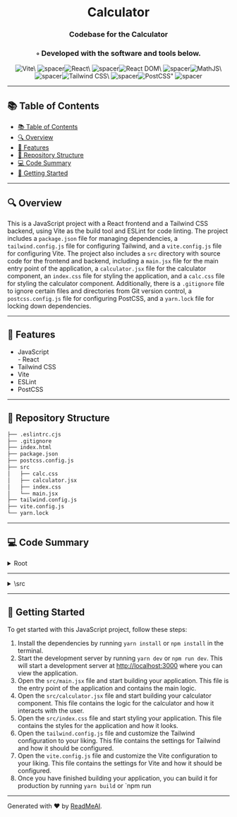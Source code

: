 
  <div align="center">
  <h1 align="center">Calculator</h1>
  <h3>Codebase for the Calculator</h3>
  <h3>◦ Developed with the software and tools below.</h3>
  <p align="center"><img src="https://img.shields.io/badge/-Vite-004E89?logo=Vite&style=flat" alt='Vite\' />
<img src="https://via.placeholder.com/1/0000/00000000" alt="spacer" /><img src="https://img.shields.io/badge/-React-004E89?logo=React&style=flat" alt='React\' />
<img src="https://via.placeholder.com/1/0000/00000000" alt="spacer" /><img src="https://img.shields.io/badge/-React%20DOM-004E89?logo=React%20DOM&style=flat" alt='React DOM\' />
<img src="https://via.placeholder.com/1/0000/00000000" alt="spacer" /><img src="https://img.shields.io/badge/-MathJS-004E89?logo=MathJS&style=flat" alt='MathJS\' />
<img src="https://via.placeholder.com/1/0000/00000000" alt="spacer" /><img src="https://img.shields.io/badge/-Tailwind%20CSS-004E89?logo=Tailwind%20CSS&style=flat" alt='Tailwind CSS\' />
<img src="https://via.placeholder.com/1/0000/00000000" alt="spacer" /><img src="https://img.shields.io/badge/-PostCSS-004E89?logo=PostCSS&style=flat" alt='PostCSS"' />
<img src="https://via.placeholder.com/1/0000/00000000" alt="spacer" />
  </p>
  </div>
  
  ---
  ## 📚 Table of Contents
  - [📚 Table of Contents](#-table-of-contents)
  - [🔍 Overview](#-overview)
  - [🌟 Features](#-features)
  - [📁 Repository Structure](#-repository-structure)
  - [💻 Code Summary](#-code-summary)
  - [🚀 Getting Started](#-getting-started)
  
  ---
  
  
  ## 🔍 Overview

 This is a JavaScript project with a React frontend and a Tailwind CSS backend, using Vite as the build tool and ESLint for code linting. The project includes a `package.json` file for managing dependencies, a `tailwind.config.js` file for configuring Tailwind, and a `vite.config.js` file for configuring Vite. The project also includes a `src` directory with source code for the frontend and backend, including a `main.jsx` file for the main entry point of the application, a `calculator.jsx` file for the calculator component, an `index.css` file for styling the application, and a `calc.css` file for styling the calculator component. Additionally, there is a `.gitignore` file to ignore certain files and directories from Git version control, a `postcss.config.js` file for configuring PostCSS, and a `yarn.lock` file for locking down dependencies.

---

## 🌟 Features

 - JavaScript<br>- React
- Tailwind CSS
- Vite
- ESLint
- PostCSS

---

## 📁 Repository Structure

```sh
├── .eslintrc.cjs
├── .gitignore
├── index.html
├── package.json
├── postcss.config.js
├── src
│   ├── calc.css
│   ├── calculator.jsx
│   ├── index.css
│   └── main.jsx
├── tailwind.config.js
├── vite.config.js
└── yarn.lock

```

---

## 💻 Code Summary

<details><summary>Root</summary>

| File | Summary |
| ---- | ------- |
| postcss.config.js |  The code defines a configuration object for a build process, including plugins for Tailwind CSS and Autoprefixer. |
| tailwind.config.js |  The code defines a Tailwind CSS configuration file that specifies the content to be processed, the theme to be used, and any plugins to be applied. |
| vite.config.js |  The code defines a Vite configuration file for a React application, using the `@vitejs/plugin-react-swc` plugin and setting the base URL to '/javascript-calculator/'. |

</details>

---

<details><summary>\src</summary>

| File | Summary |
| ---- | ------- |
| calculator.jsx |  The code defines a React component called Calculator that renders a calculator interface with buttons for numbers, operators, and other functions. The component uses state variables to manage the calculator's data and performs calculations when the = button is pressed. It also includes an effect hook to handle keydown events and update the output. |
| main.jsx |  The code imports React, ReactDOM, and Calculator components, and renders the Calculator component in the root element of the DOM using ReactDOM. |

</details>

---

## 🚀 Getting Started

 To get started with this JavaScript project, follow these steps:<br>
1. Install the dependencies by running `yarn install` or `npm install` in the terminal.
2. Start the development server by running `yarn dev` or `npm run dev`. This will start a development server at <http://localhost:3000> where you can view the application.
3. Open the `src/main.jsx` file and start building your application. This file is the entry point of the application and contains the main logic.
4. Open the `src/calculator.jsx` file and start building your calculator component. This file contains the logic for the calculator and how it interacts with the user.
5. Open the `src/index.css` file and start styling your application. This file contains the styles for the application and how it looks.
6. Open the `tailwind.config.js` file and customize the Tailwind configuration to your liking. This file contains the settings for Tailwind and how it should be configured.
7. Open the `vite.config.js` file and customize the Vite configuration to your liking. This file contains the settings for Vite and how it should be configured.
8. Once you have finished building your application, you can build it for production by running `yarn build` or `npm run

---

Generated with ❤️ by [ReadMeAI](https://www.readmeai.co/).
